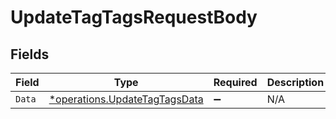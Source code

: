 # UpdateTagTagsRequestBody


## Fields

| Field                                                                         | Type                                                                          | Required                                                                      | Description                                                                   |
| ----------------------------------------------------------------------------- | ----------------------------------------------------------------------------- | ----------------------------------------------------------------------------- | ----------------------------------------------------------------------------- |
| `Data`                                                                        | [*operations.UpdateTagTagsData](../../models/operations/updatetagtagsdata.md) | :heavy_minus_sign:                                                            | N/A                                                                           |
